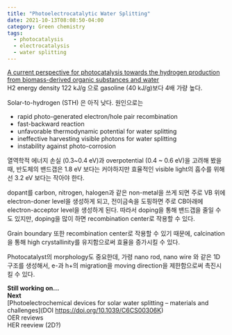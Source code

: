 ```yaml
---
title: "Photoelectrocatalytic Water Splitting"
date: 2021-10-13T08:08:50-04:00
category: Green chemistry
tags:
  - photocatalysis
  - electrocatalysis
  - water splitting
---
```


[A current perspective for photocatalysis towards the hydrogen production from biomass-derived organic substances and water](https://doi.org/10.1016/j.ijhydene.2019.08.121)  
H2 energy density 122 kJ/g 으로 gasoline (40 kJ/g)보다 4배 가량 높다.  

Solar-to-hydrogen (STH) 은 아직 낮다. 원인으로는
* rapid photo-generated electron/hole pair recombination
* fast-backward reaction
* unfavorable thermodynamic potential for water splitting
* ineffective harvesting visible photons for water splitting
* instability against photo-corrosion

열역학적 에너지 손실 (0.3~0.4 eV)과 overpotential (0.4 ~ 0.6 eV)을 고려해 봤을 때, 반도체의 밴드갭은 1.8 eV 보다는 커야하지만 효율적인 visible light의 흡수를 위해선 3.2 eV 보다는 작아야 한다.  

dopant를 carbon, nitrogen, halogen과 같은 non-metal을 쓰게 되면 주로 VB 위에 electron-doner level을 생성하게 되고, 전이금속을 도핑하면 주로 CB아래에 electron-acceptor level을 생성하게 된다.
따라서 doping을 통해 밴드갭을 줄일 수도 있지만, doping을 많이 하면 recombination center로 작용할 수 있다. 

Grain boundary 또한 recombination center로 작용할 수 있기 때문에, calcination을 통해 high crystallinity를 유지함으로써 효율을 증가시킬 수 있다.  

Photocatalyst의 morphology도 중요한데, 가령 nano rod, nano wire 와 같은 1D 구조를 생성해서, e-과 h+의 migration을 moving direction을 제한함으로써 촉진시킬 수 있다.  



<b>Still working on...</b>  
<b>Next</b>  
[Photoelectrochemical devices for solar water splitting – materials and challenges](DOI	https://doi.org/10.1039/C6CS00306K)  
OER reviews  
HER reeview (2D?)  


